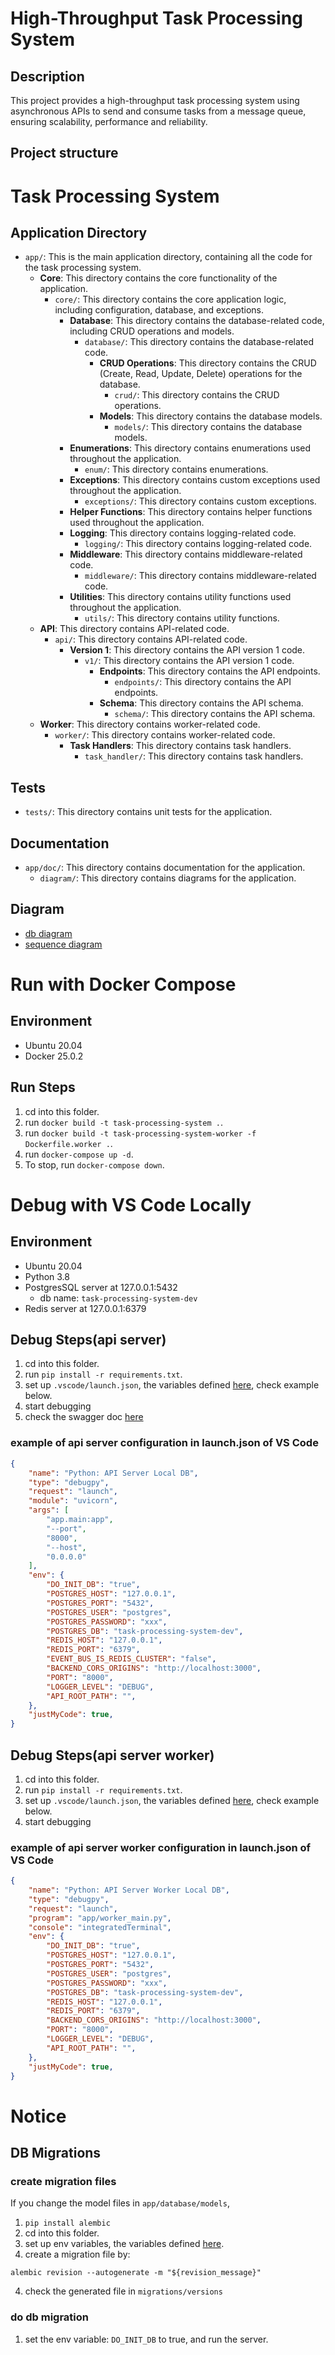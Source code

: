# High-Throughput Task Processing System

## Description
This project provides a high-throughput task processing system using asynchronous APIs to send and consume tasks from a message queue, ensuring scalability, performance and reliability.

## Project structure

**Task Processing System**
==========================

**Application Directory**
------------------------

* `app/`: This is the main application directory, containing all the code for the task processing system.
	+ **Core**: This directory contains the core functionality of the application.
		- `core/`: This directory contains the core application logic, including configuration, database, and exceptions.
			- **Database**: This directory contains the database-related code, including CRUD operations and models.
				- `database/`: This directory contains the database-related code.
					- **CRUD Operations**: This directory contains the CRUD (Create, Read, Update, Delete) operations for the database.
						- `crud/`: This directory contains the CRUD operations.
					- **Models**: This directory contains the database models.
						- `models/`: This directory contains the database models.
			- **Enumerations**: This directory contains enumerations used throughout the application.
				- `enum/`: This directory contains enumerations.
			- **Exceptions**: This directory contains custom exceptions used throughout the application.
				- `exceptions/`: This directory contains custom exceptions.
			- **Helper Functions**: This directory contains helper functions used throughout the application.
			- **Logging**: This directory contains logging-related code.
				- `logging/`: This directory contains logging-related code.
			- **Middleware**: This directory contains middleware-related code.
				- `middleware/`: This directory contains middleware-related code.
			- **Utilities**: This directory contains utility functions used throughout the application.
				- `utils/`: This directory contains utility functions.
	+ **API**: This directory contains API-related code.
		- `api/`: This directory contains API-related code.
			- **Version 1**: This directory contains the API version 1 code.
				- `v1/`: This directory contains the API version 1 code.
					- **Endpoints**: This directory contains the API endpoints.
						- `endpoints/`: This directory contains the API endpoints.
					- **Schema**: This directory contains the API schema.
						- `schema/`: This directory contains the API schema.
	+ **Worker**: This directory contains worker-related code.
		- `worker/`: This directory contains worker-related code.
			- **Task Handlers**: This directory contains task handlers.
				- `task_handler/`: This directory contains task handlers.

**Tests**
--------

* `tests/`: This directory contains unit tests for the application.

**Documentation**
-------------

* `app/doc/`: This directory contains documentation for the application.
	+ `diagram/`: This directory contains diagrams for the application.

## Diagram
- [db diagram](app/doc/diagram/db_table_diagram.md)
- [sequence diagram](app/doc/diagram/sequence_diagram.md)

# Run with Docker Compose
## Environment
- Ubuntu 20.04
- Docker 25.0.2

## Run Steps
1. cd into this folder.
2. run `docker build -t task-processing-system .`.
3. run `docker build -t task-processing-system-worker -f Dockerfile.worker .`.
4. run `docker-compose up -d`.
5. To stop, run `docker-compose down`.

# Debug with VS Code Locally
## Environment
- Ubuntu 20.04
- Python 3.8
- PostgresSQL server at 127.0.0.1:5432
  - db name: `task-processing-system-dev`
- Redis server at 127.0.0.1:6379

## Debug Steps(api server)
1. cd into this folder.
2. run `pip install -r requirements.txt`.
3. set up `.vscode/launch.json`, the variables defined [here](app/core/config.py), check example below.
4. start debugging
5. check the swagger doc [here](http://0.0.0.0:8000/docs)

### example of api server configuration in launch.json of VS Code
```json
{
    "name": "Python: API Server Local DB",
    "type": "debugpy",
    "request": "launch",
    "module": "uvicorn",
    "args": [
        "app.main:app",
        "--port",
        "8000",
        "--host",
        "0.0.0.0"
    ],
    "env": {
        "DO_INIT_DB": "true",
        "POSTGRES_HOST": "127.0.0.1",
        "POSTGRES_PORT": "5432",
        "POSTGRES_USER": "postgres",
        "POSTGRES_PASSWORD": "xxx",
        "POSTGRES_DB": "task-processing-system-dev",
        "REDIS_HOST": "127.0.0.1",
        "REDIS_PORT": "6379",
        "EVENT_BUS_IS_REDIS_CLUSTER": "false",
        "BACKEND_CORS_ORIGINS": "http://localhost:3000",
        "PORT": "8000",
        "LOGGER_LEVEL": "DEBUG",
        "API_ROOT_PATH": "",
    },
    "justMyCode": true,
}
```
## Debug Steps(api server worker)
1. cd into this folder.
2. run `pip install -r requirements.txt`.
3. set up `.vscode/launch.json`, the variables defined [here](app/core/config.py), check example below.
4. start debugging

### example of api server worker configuration in launch.json of VS Code
```json
{
    "name": "Python: API Server Worker Local DB",
    "type": "debugpy",
    "request": "launch",
    "program": "app/worker_main.py",
    "console": "integratedTerminal",
    "env": {
        "DO_INIT_DB": "true",
        "POSTGRES_HOST": "127.0.0.1",
        "POSTGRES_PORT": "5432",
        "POSTGRES_USER": "postgres",
        "POSTGRES_PASSWORD": "xxx",
        "POSTGRES_DB": "task-processing-system-dev",
        "REDIS_HOST": "127.0.0.1",
        "REDIS_PORT": "6379",
        "BACKEND_CORS_ORIGINS": "http://localhost:3000",
        "PORT": "8000",
        "LOGGER_LEVEL": "DEBUG",
        "API_ROOT_PATH": "",
    },
    "justMyCode": true,
}
```

# Notice

## DB Migrations
### create migration files
If you change the model files in `app/database/models`,

1. `pip install alembic`
2. cd into this folder.
3. set up env variables, the variables defined [here](app/core/config.py).
4. create a migration file by:
```
alembic revision --autogenerate -m "${revision_message}"
```
4. check the generated file in `migrations/versions`
### do db migration
1. set the env variable: `DO_INIT_DB` to true, and run the server.
